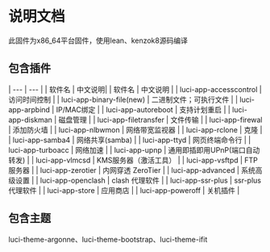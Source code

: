 # 说明文档

此固件为x86_64平台固件，使用lean、kenzok8源码编译

## 包含插件
| --- | --- |
| 软件名 | 中文说明|
| 软件名 | 中文说明 |
| luci-app-accesscontrol | 访问时间控制 |
| luci-app-binary-file(new) | 二进制文件；可执行文件 |
| luci-app-arpbind | IP/MAC绑定 |
| luci-app-autoreboot | 支持计划重启 |
| luci-app-diskman | 磁盘管理 |
| luci-app-filetransfer | 文件传输 |
| luci-app-firewal | 添加防火墙 |
| luci-app-nlbwmon | 网络带宽监视器 |
| luci-app-rclone | 克隆  |
| luci-app-samba4 | 网络共享(samba) |
| luci-app-ttyd | 网页终端命令行 |
| luci-app-turboacc | 网络加速 |
| luci-app-upnp | 通用即插即用UPnP(端口自动转发) |
| luci-app-vlmcsd | KMS服务器（激活工具） |
| luci-app-vsftpd | FTP服务器 |
| luci-app-zerotier | 内网穿透 ZeroTier |
| luci-app-advanced | 系统高级设置 |
| luci-app-openclash | clash 代理软件 |
| luci-app-ssr-plus | ssr-plus 代理软件 |
| luci-app-store | 应用商店 |
| luci-app-poweroff | 关机插件 |


## 包含主题

luci-theme-argonne、luci-theme-bootstrap、luci-theme-ifit
